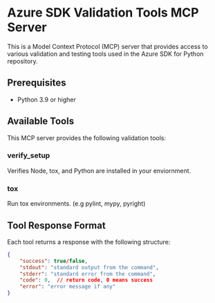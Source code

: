 # Azure SDK Validation Tools MCP Server

This is a Model Context Protocol (MCP) server that provides access to various validation and testing tools used in the Azure SDK for Python repository.

## Prerequisites

- Python 3.9 or higher

## Available Tools

This MCP server provides the following validation tools:

### verify_setup

Verifies Node, tox, and Python are installed in your enviornment.

### tox

Run tox environments. (e.g pylint, mypy, pyright)

## Tool Response Format

Each tool returns a response with the following structure:

```json
{
    "success": true/false,
    "stdout": "standard output from the command",
    "stderr": "standard error from the command",
    "code": 0,  // return code, 0 means success
    "error": "error message if any"
}
```
